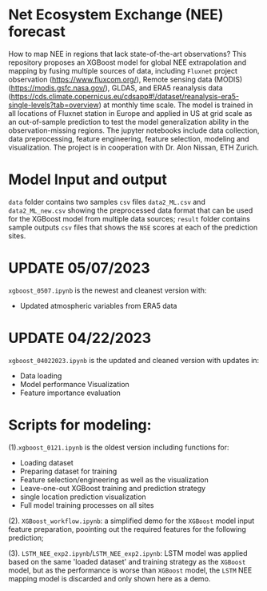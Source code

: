 # Net Ecosystem Exchange (NEE) forecast
How to map NEE in regions that lack state-of-the-art observations? This repository proposes an XGBoost model for global NEE extrapolation and mapping by fusing multiple sources of data, including `Fluxnet` project observation (https://www.fluxcom.org/), Remote sensing data (MODIS) (https://modis.gsfc.nasa.gov/), GLDAS, and ERA5 reanalysis data (https://cds.climate.copernicus.eu/cdsapp#!/dataset/reanalysis-era5-single-levels?tab=overview) at monthly time scale. The model is trained in all locations of Fluxnet station in Europe and applied in US at grid scale as an out-of-sample prediction to test the model generalization ability in the observation-missing regions. The jupyter notebooks include data collection, data preprocessing, feature engineering, feature selection, modeling and visualization. The project is in cooperation with Dr. Alon Nissan, ETH Zurich.

# Model Input and output
`data` folder contains two samples `csv` files `data2_ML.csv` and `data2_ML_new.csv` showing the preprocessed data format that can be used for the XGBoost model from multiple data sources; `result` folder contains sample outputs `csv` files that shows the `NSE` scores at each of the prediction sites.

# UPDATE 05/07/2023
`xgboost_0507.ipynb` is the newest and cleanest version with:
- Updated atmospheric variables from ERA5 data

# UPDATE 04/22/2023
`xgboost_04022023.ipynb` is the updated and cleaned version with updates in:
- Data loading
- Model performance Visualization
- Feature importance evaluation 

# Scripts for modeling:
(1).`xgboost_0121.ipynb` is the oldest version including functions for:
- Loading dataset
- Preparing dataset for training 
- Feature selection/engineering as well as the visualization
- Leave-one-out XGBoost training and prediction strategy
- single location prediction visualization 
- Full model training processes on all sites

(2). `XGBoost_workflow.ipynb`: a simplified demo for the `XGBoost` model input feature preparation, poointing out the required features for the following prediction;

(3). `LSTM_NEE_exp2.ipynb`/`LSTM_NEE_exp2.ipynb`: LSTM model was applied based on the same 'loaded dataset' and training strategy as the `XGBoost` model, but as the performance is worse than `XGBoost` model, the `LSTM` NEE mapping model is discarded and only shown here as a demo. 
